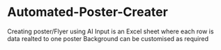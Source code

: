 # Automated-Poster-Creater
Creating poster/Flyer using AI
Input is an Excel sheet where each row is data realted to one poster
Background can be customised as required

